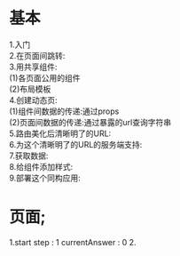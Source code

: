 # 基本
1.入门  
2.在页面间跳转:  
3.用共享组件:  
  (1)各页面公用的组件  
  (2)布局模板  
4.创建动态页:  
  (1)组件间数据的传递:通过props  
  (2)页面间数据的传递:通过暴露的url查询字符串  
5.路由美化后清晰明了的URL:  
6.为这个清晰明了的URL的服务端支持:  
7.获取数据:  
8.给组件添加样式:  
9.部署这个同构应用:  
# 页面;

1.start
   step : 1
   currentAnswer : 0
2.